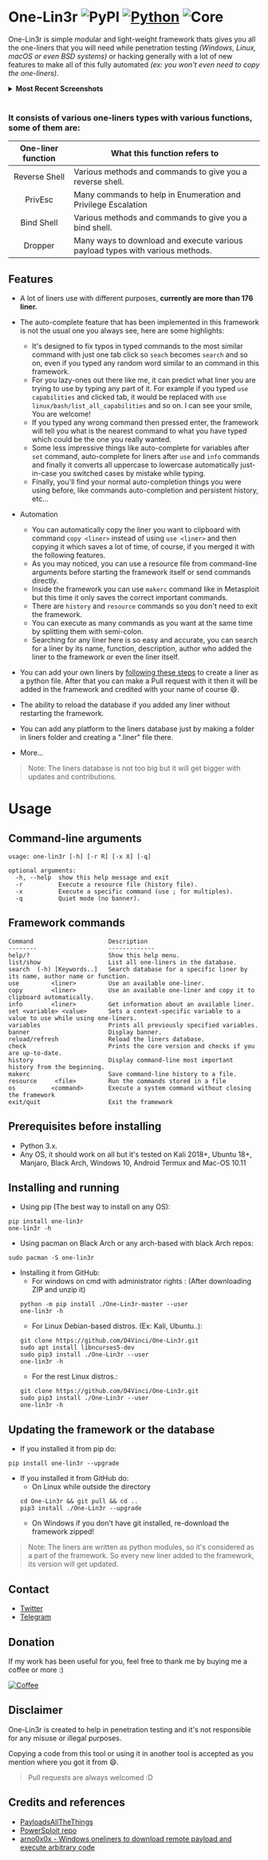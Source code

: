 # One-Lin3r ![PyPI](https://img.shields.io/pypi/v/one-lin3r.svg) [![Python](https://img.shields.io/badge/Python-3.x-green.svg)](http://www.python.org/download/) ![Core](https://img.shields.io/badge/Core-2.1-red.svg)

 One-Lin3r is simple modular and light-weight framework thats gives you all the one-liners that you will need while penetration testing *(Windows, Linux, macOS or even BSD systems)* or hacking generally with a lot of new features to make all of this fully automated *(ex: you won't even need to copy the one-liners)*.

<details closed>
  <summary> <b>Most Recent Screenshots</b> </summary>
  <div align = 'center'>
    <img src="screenshots/1.png" width="80%"></img>
    <img src="screenshots/2.png" width="80%"></img>
    <img src="screenshots/3.png" width="80%"></img>
    <img src="screenshots/4.png" width="80%"></img>
  </div>
</details>

<br/>

### It consists of various one-liners types with various functions, some of them are:

| One-liner function | What this function refers to                                                  |
|:------------------:|-------------------------------------------------------------------------------|
|    Reverse Shell   | Various methods and commands to give you a reverse shell.                     |
|       PrivEsc      | Many commands to help in Enumeration and Privilege Escalation                 |
|     Bind Shell     | Various methods and commands to give you a bind shell.                        |
|       Dropper      | Many ways to download and execute various payload types with various methods. |

## Features
- A lot of liners use with different purposes, **currently are more than 176 liner.**
- The auto-complete feature that has been implemented in this framework is not the usual one you always see, here are some highlights:

  + It's designed to fix typos in typed commands to the most similar command with just one tab click so `seach` becomes `search` and so on, even if you typed any random word similar to an command in this framework.
  + For you lazy-ones out there like me, it can predict what liner you are trying to use by typing any part of it. For example if you typed `use capabilities` and clicked tab, it would be replaced with `use linux/bash/list_all_capabilities` and so on. I can see your smile, You are welcome!
  + If you typed any wrong command then pressed enter, the framework will tell you what is the nearest command to what you have typed which could be the one you really wanted.
  + Some less impressive things like auto-complete for variables after `set` command, auto-complete for liners after `use` and `info` commands and finally it converts all uppercase to lowercase automatically just-in-case you switched cases by mistake while typing.
  + Finally, you'll find your normal auto-completion things you were using before, like commands auto-completion and persistent history, etc...

- Automation
  - You can automatically copy the liner you want to clipboard with command `copy <liner>` instead of using `use <liner>` and then copying it which saves a lot of time, of course, if you merged it with the following features.
  - As you may noticed, you can use a resource file from command-line arguments before starting the framework itself or send commands directly.
  - Inside the framework you can use `makerc` command like in Metasploit but this time it only saves the correct important commands.
  - There are `history` and `resource` commands so you don't need to exit the framework.
  - You can execute as many commands as you want at the same time by splitting them with semi-colon.
  + Searching for any liner here is so easy and accurate, you can search for a liner by its name, function, description, author who added the liner to the framework or even the liner itself.


- You can add your own liners by [following these steps](https://github.com/D4Vinci/One-Lin3r/wiki) to create a liner as a python file. After that you can make a Pull request with it then it will be added in the framework and credited with your name of course :smile:.
- The ability to reload the database if you added any liner without restarting the framework.
- You can add any platform to the liners database just by making a folder in liners folder and creating a ".liner" file there.
- More...

>Note: The liners database is not too big but it will get bigger with updates and contributions.

# Usage

## Command-line arguments
```
usage: one-lin3r [-h] [-r R] [-x X] [-q]

optional arguments:
  -h, --help  show this help message and exit
  -r          Execute a resource file (history file).
  -x          Execute a specific command (use ; for multiples).
  -q          Quiet mode (no banner).
```

## Framework commands
```
Command                     Description
--------                    -------------
help/?                      Show this help menu.
list/show                   List all one-liners in the database.
search  (-h) [Keywords..]   Search database for a specific liner by its name, author name or function.
use         <liner>         Use an available one-liner.
copy        <liner>         Use an available one-liner and copy it to clipboard automatically.
info        <liner>         Get information about an available liner.
set <variable> <value>      Sets a context-specific variable to a value to use while using one-liners.
variables                   Prints all previously specified variables.
banner                      Display banner.
reload/refresh              Reload the liners database.
check                       Prints the core version and checks if you are up-to-date.
history                     Display command-line most important history from the beginning.
makerc                      Save command-line history to a file.
resource     <file>         Run the commands stored in a file
os          <command>       Execute a system command without closing the framework
exit/quit                   Exit the framework
`````

## Prerequisites before installing
- Python 3.x.
- Any OS, it should work on all but it's tested on Kali 2018+, Ubuntu 18+, Manjaro, Black Arch, Windows 10, Android Termux and Mac-OS 10.11

## Installing and running

+ Using pip (The best way to install on any OS):
```
pip install one-lin3r
one-lin3r -h
```
+ Using pacman on Black Arch or any arch-based with black Arch repos:
```
sudo pacman -S one-lin3r
```
- Installing it from GitHub:
  + For windows on cmd with administrator rights : (After downloading ZIP and unzip it)
  ```
  python -m pip install ./One-Lin3r-master --user
  one-lin3r -h
  ```
  + For Linux Debian-based distros. (Ex: Kali, Ubuntu..):
  ```
  git clone https://github.com/D4Vinci/One-Lin3r.git
  sudo apt install libncurses5-dev
  sudo pip3 install ./One-Lin3r --user
  one-lin3r -h
  ```
  + For the rest Linux distros.:
  ```
  git clone https://github.com/D4Vinci/One-Lin3r.git
  sudo pip3 install ./One-Lin3r --user
  one-lin3r -h
  ```

## Updating the framework or the database
- If you installed it from pip do:
```
pip install one-lin3r --upgrade
```
- If you installed it from GitHub do:
  - On Linux while outside the directory
  ```
  cd One-Lin3r && git pull && cd ..
  pip3 install ./One-Lin3r --upgrade
  ```
  - On Windows if you don't have git installed, re-download the framework zipped!

> Note: The liners are written as python modules, so it's considered as a part of the framework. So every new liner added to the framework, its version will get updated.

## Contact
- [Twitter](https://twitter.com/D4Vinci1)
- [Telegram](https://t.me/D4Vinci_0x)

## Donation
If my work has been useful for you, feel free to thank me by buying me a coffee or more :)

[![Coffee](https://www.buymeacoffee.com/assets/img/custom_images/orange_img.png)](https://buymeacoffee.com/d4vinci)

## Disclaimer
One-Lin3r is created to help in penetration testing and it's not responsible for any misuse or illegal purposes.

Copying a code from this tool or using it in another tool is accepted as you mention where you got it from :smile:.

> Pull requests are always welcomed :D

## Credits and references
- [PayloadsAllTheThings](https://github.com/swisskyrepo/PayloadsAllTheThings/blob/master/Methodology%20and%20Resources/)
- [PowerSploit repo](https://github.com/PowerShellMafia/PowerSploit)
- [arno0x0x - Windows oneliners to download remote payload and execute arbitrary code](https://arno0x0x.wordpress.com/2017/11/20/windows-oneliners-to-download-remote-payload-and-execute-arbitrary-code/)
